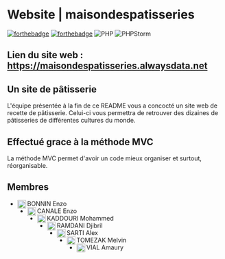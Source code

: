 # Website | maisondespatisseries
[![forthebadge](https://forthebadge.com/images/badges/uses-html.svg)](https://forthebadge.com)
[![forthebadge](https://forthebadge.com/images/badges/uses-css.svg)](https://forthebadge.com)
![PHP](https://img.shields.io/badge/PHP-777BB4?style=for-the-badge&logo=php&logoColor=white)
![PHPStorm](http://img.shields.io/badge/-PHPStorm-181717?style=for-the-badge&logo=phpstorm&logoColor=white)


## Lien du site web : https://maisondespatisseries.alwaysdata.net


## Un site de pâtisserie

L'équipe présentée à la fin de ce README vous a concocté un site web de recette de pâtisserie.
Celui-ci vous permettra de retrouver des dizaines de pâtisseries de différentes cultures du monde.

## Effectué grace à la méthode MVC 

La méthode MVC permet d'avoir un code mieux organiser et surtout, réorganisable.

## Membres

- BONNIN Enzo <img align="left" src="https://avatars2.githubusercontent.com/u/91955208" alt="profile" width="20" height="20"/>
- CANALE Enzo <img align="left" src="https://avatars.githubusercontent.com/u/92590811" alt="profile" width="20" height="20"/>
- KADDOURI Mohammed <img align="left" src="https://avatars.githubusercontent.com/u/98416541" alt="profile" width="20" height="20"/>
- RAMDANI Djibril <img align="left" src="https://avatars.githubusercontent.com/u/92161799" alt="profile" width="20" height="20"/>
- SARTI Alex <img align="left" src="https://avatars.githubusercontent.com/u/98450627" alt="profile" width="20" height="20"/>
- TOMEZAK Melvin <img align="left" src="https://avatars.githubusercontent.com/u/92721333" alt="profile" width="20" height="20"/>
- VIAL Amaury <img align="left" src="https://avatars.githubusercontent.com/u/82141847" alt="profile" width="20" height="20"/>
